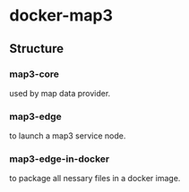 # docker-map3

## Structure
### map3-core
used by map data provider.

### map3-edge
to launch a map3 service node.

### map3-edge-in-docker
to package all nessary files in a docker image.
